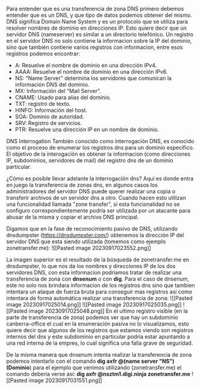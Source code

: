 Para entender que es una transferencia de zona DNS primero debemos entender que es un DNS, y que tipo de datos podemos obtener del mismo.
DNS significa Domain Name System y es un protocolo que se utiliza para resolver nombres de dominio en direcciones IP.
Esto quiere decir que un servidor DNS (nameserver) es similar a un directorio telefónico.
Un registro en el servidor DNS no solo contiene la informacion sobre la IP del dominio, sino que también contiene varios registros con informacion, entre esos registros podemos encontrar:
- A: Resuelve el nombre de dominio en una dirección IPv4.
- AAAA: Resuelve el nombre de dominio en una dirección IPv6.
- NS: "Name Server" determina los servidores que comunican la información DNS del dominio.
- MX: Información del "Mail Server".
- CNAME: Usado para alias del dominio.
- TXT: registro de texto.
- HINFO: Información del host.
- SOA: Dominio de autoridad.
- SRV: Registro de servicios.
- PTR: Resuelve una dirección IP en un nombre de dominio.

DNS Interrogation
También conocido como interrogación DNS, es conocido como el proceso de enumerar los registros dns para un dominio especifico. El objetivo de la interogación es obtener la informacion (como direcciones IP, subdominios, servidores de mail) del registro dns de un dominio particular.

¿Cómo es posible llevar adelante la interrogación dns?
Aquí es donde entra en juego la transferencia de zonas dns, en algunos casos los administradores del servidor DNS puede querer realizar una copia o transferir archivos de un servidor dns a otro. Cuando hacen esto utilizan una funcionalidad llamada "zone transfer", si esta funcionalidad no se configuro correspondientemente podría ser utilizada por un atacante para abusar de la misma y copiar el archivo DNS principal.

Digamos que en la fase de reconocimiento pasivo de DNS, utilizando dnsdumpster (https://dnsdumpster.com/) obtenemos la dirección IP del servidor DNS que esta siendo utilizada (tomemos como ejemplo zonetransfer.me):
![[Pasted image 20230917023552.png]]

La imagen superior es el resultado de la búsqueda de zonetransfer.me en dnsdumpster, lo que nos da los nombres y direcciones IP de los dos servidores DNS, con esta informacion podriamos tratar de realizar una transferencia de zona con **dnsenum** o con **dig**. 
Para el caso de dnsenum, este no solo nos brindara informacion de los registros dns sino que tambien intentara un ataque de fuerza bruta para conseguir mas registros así como intentara de forma automática realizar una transferencia de zona:
![[Pasted image 20230917025014.png]]
![[Pasted image 20230917025035.png]]
![[Pasted image 20230917025048.png]]
En el ultimo registro visible (en la parte de transferencia de zona) podemos ver que hay un subdominio canberra-office el cual en la enumeración pasiva no lo visualizamos, esto quiere decir que algunos de los registros que estamos viendo son registros internos del dns y este subdominio en particular podría estar apuntando a una red interna de la empres, lo cual significa una falla grave de seguridad.

De la misma manera que dnsenum intenta realizar la transferencia de zona podemos intentarlo con el comando **dig axfr @(name server "NS") (Dominio**)
para el ejemplo que venimos utilizando (zonetransfer.me) el comando deberia verse así:
**dig axfr @nsztm1.digi.ninja zonetransfer.me**
![[Pasted image 20230917031551.png]]

